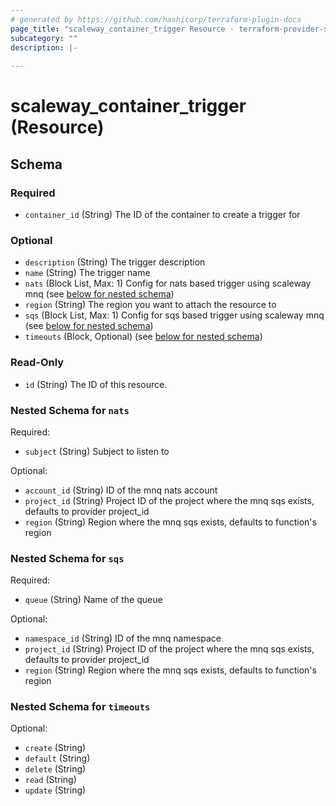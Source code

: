 ```yaml
---
# generated by https://github.com/hashicorp/terraform-plugin-docs
page_title: "scaleway_container_trigger Resource - terraform-provider-scaleway"
subcategory: ""
description: |-
  
---
```


# scaleway_container_trigger (Resource)





<!-- schema generated by tfplugindocs -->
## Schema

### Required

- `container_id` (String) The ID of the container to create a trigger for

### Optional

- `description` (String) The trigger description
- `name` (String) The trigger name
- `nats` (Block List, Max: 1) Config for nats based trigger using scaleway mnq (see [below for nested schema](#nestedblock--nats))
- `region` (String) The region you want to attach the resource to
- `sqs` (Block List, Max: 1) Config for sqs based trigger using scaleway mnq (see [below for nested schema](#nestedblock--sqs))
- `timeouts` (Block, Optional) (see [below for nested schema](#nestedblock--timeouts))

### Read-Only

- `id` (String) The ID of this resource.

<a id="nestedblock--nats"></a>
### Nested Schema for `nats`

Required:

- `subject` (String) Subject to listen to

Optional:

- `account_id` (String) ID of the mnq nats account
- `project_id` (String) Project ID of the project where the mnq sqs exists, defaults to provider project_id
- `region` (String) Region where the mnq sqs exists, defaults to function's region


<a id="nestedblock--sqs"></a>
### Nested Schema for `sqs`

Required:

- `queue` (String) Name of the queue

Optional:

- `namespace_id` (String) ID of the mnq namespace
- `project_id` (String) Project ID of the project where the mnq sqs exists, defaults to provider project_id
- `region` (String) Region where the mnq sqs exists, defaults to function's region


<a id="nestedblock--timeouts"></a>
### Nested Schema for `timeouts`

Optional:

- `create` (String)
- `default` (String)
- `delete` (String)
- `read` (String)
- `update` (String)
